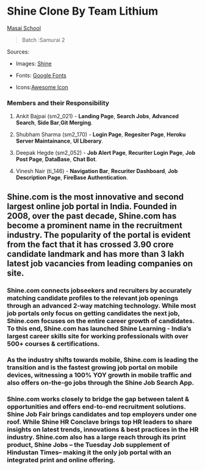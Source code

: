 # Shine Clone By Team Lithium
[Masai School](www.masaischool.com) 
> Batch :Samurai 2

Sources:

- Images: [Shine](https://www.shine.com/)

- Fonts: [Google Fonts](https://fonts.google.com/)  

- Icons:[Awesome Icon](https://www.w3schools.com/icons/fontawesome5_intro.asp)

### Members and their Responsibility

1. Ankit Bajpai (sm2_021) - **Landing Page**, **Search Jobs**, **Advanced Search**, **Side Bar**,**Git Merging**.

2. Shubham Sharma (sm2_170) - **Login Page**, **Regesiter Page**, **Heroku Server Maintainance**, **UI Liberary**.

3. Deepak Hegde (sm2_052) - **Job Alert Page**, **Recuriter Login Page**, **Job Post Page**, **DataBase**, **Chat Bot**.

4. Vinesh Nair (ti_146) - **Navigation Bar**, **Recuriter Dashboard**, **Job Description Page**, **FireBase Authentication**.

## Shine.com is the most innovative and second largest online job portal in India. Founded in 2008, over the past decade, Shine.com has become a prominent name in the recruitment industry. The popularity of the portal is evident from the fact that it has crossed 3.90 crore candidate landmark and has more than 3 lakh latest job vacancies from leading companies on site.

### Shine.com connects jobseekers and recruiters by accurately matching candidate profiles to the relevant job openings through an advanced 2-way matching technology. While most job portals only focus on getting candidates the next job, Shine.com focuses on the entire career growth of candidates. To this end, Shine.com has launched Shine Learning - India’s largest career skills site for working professionals with over 500+ courses & certifications.

### As the industry shifts towards mobile, Shine.com is leading the transition and is the fastest growing job portal on mobile devices, witnessing a 100% YOY growth in mobile traffic and also offers on-the-go jobs through the Shine Job Search App.

### Shine.com works closely to bridge the gap between talent & opportunities and offers end-to-end recruitment solutions. Shine Job Fair brings candidates and top employers under one roof. While Shine HR Conclave brings top HR leaders to share insights on latest trends, innovations & best practices in the HR industry. Shine.com also has a large reach through its print product, Shine Jobs – the Tuesday Job supplement of Hindustan Times– making it the only job portal with an integrated print and online offering.



